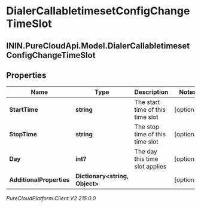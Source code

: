 # DialerCallabletimesetConfigChangeTimeSlot

## ININ.PureCloudApi.Model.DialerCallabletimesetConfigChangeTimeSlot

## Properties

|Name | Type | Description | Notes|
|------------ | ------------- | ------------- | -------------|
| **StartTime** | **string** | The start time of this time slot | [optional] |
| **StopTime** | **string** | The stop time of this time slot | [optional] |
| **Day** | **int?** | The day this time slot applies | [optional] |
| **AdditionalProperties** | **Dictionary&lt;string, Object&gt;** |  | [optional] |



_PureCloudPlatform.Client.V2 215.0.0_
